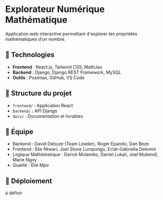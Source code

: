 # Explorateur Numérique Mathématique

Application web interactive permettant d'explorer les propriétés mathématiques d’un nombre.

## 🔧 Technologies
- **Frontend** : React.js, Tailwind CSS, MathJax
- **Backend** : Django, Django REST Framework, MySQL
- **Outils** : Postman, GitHub, VS Code

## 📂 Structure du projet
- `frontend/` : Application React
- `backend/` : API Django
- `docs/` : Documentation et livrables

## 👥 Équipe
- Backend : David Debuze (Team Leader), Roger Epando, Dan Beze
- Frontend : Elie Ntwari, Joel Stone Lumpungu, Eclat-Gabriella Delomin
- Logique Mathématique : Derick Mulambo, Daniel Lukali, Joel Mukendi, Marie Ngoy
- Qualité : Elie Mpo

## 🚀 Déploiement
à définir

